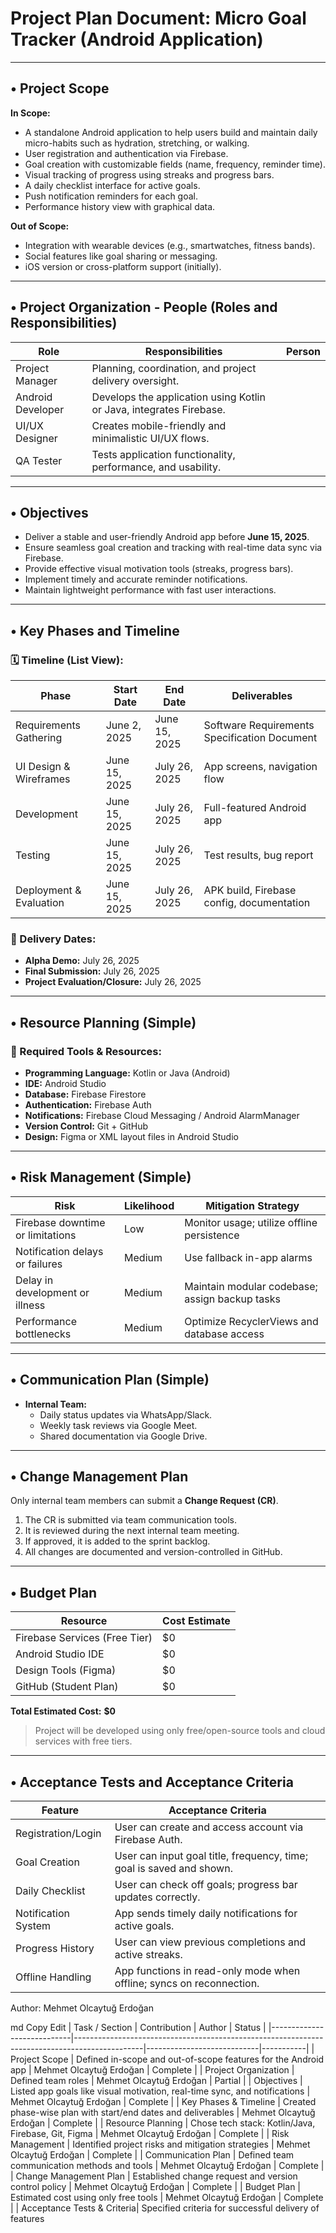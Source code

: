 #  Project Plan Document: Micro Goal Tracker (Android Application)

---

## • Project Scope

**In Scope:**
- A standalone Android application to help users build and maintain daily micro-habits such as hydration, stretching, or walking.
- User registration and authentication via Firebase.
- Goal creation with customizable fields (name, frequency, reminder time).
- Visual tracking of progress using streaks and progress bars.
- A daily checklist interface for active goals.
- Push notification reminders for each goal.
- Performance history view with graphical data.

**Out of Scope:**
- Integration with wearable devices (e.g., smartwatches, fitness bands).
- Social features like goal sharing or messaging.
- iOS version or cross-platform support (initially).

---

## • Project Organization - People (Roles and Responsibilities)

| Role               | Responsibilities                                                       | Person |
|--------------------|------------------------------------------------------------------------|--------|
| Project Manager     | Planning, coordination, and project delivery oversight.               |
| Android Developer   | Develops the application using Kotlin or Java, integrates Firebase.   |
| UI/UX Designer      | Creates mobile-friendly and minimalistic UI/UX flows.                 |
| QA Tester           | Tests application functionality, performance, and usability.          |

---




## • Objectives

- Deliver a stable and user-friendly Android app before **June 15, 2025**.
- Ensure seamless goal creation and tracking with real-time data sync via Firebase.
- Provide effective visual motivation tools (streaks, progress bars).
- Implement timely and accurate reminder notifications.
- Maintain lightweight performance with fast user interactions.

---

## • Key Phases and Timeline

### 🗓 Timeline (List View):

| Phase                     | Start Date   | End Date     | Deliverables                                |
|---------------------------|--------------|--------------|---------------------------------------------|
| Requirements Gathering    | June 2, 2025| June 15, 2025| Software Requirements Specification Document |
| UI Design & Wireframes    | June 15, 2025| July 26, 2025| App screens, navigation flow                 |
| Development               | June 15, 2025| July 26, 2025 | Full-featured Android app                    |
| Testing                   | June 15, 2025 | July 26, 2025| Test results, bug report                     |
| Deployment & Evaluation   | June 15, 2025| July 26, 2025| APK build, Firebase config, documentation    |

### 📌 Delivery Dates:
- **Alpha Demo:** July 26, 2025  
- **Final Submission:** July 26, 2025  
- **Project Evaluation/Closure:** July 26, 2025

---

## • Resource Planning (Simple)

### 🔧 Required Tools & Resources:

- **Programming Language:** Kotlin or Java (Android)
- **IDE:** Android Studio
- **Database:** Firebase Firestore
- **Authentication:** Firebase Auth
- **Notifications:** Firebase Cloud Messaging / Android AlarmManager
- **Version Control:** Git + GitHub
- **Design:** Figma or XML layout files in Android Studio

---

## • Risk Management (Simple)

| Risk                                 | Likelihood | Mitigation Strategy                                |
|--------------------------------------|------------|----------------------------------------------------|
| Firebase downtime or limitations     | Low        | Monitor usage; utilize offline persistence         |
| Notification delays or failures      | Medium     | Use fallback in-app alarms                         |
| Delay in development or illness      | Medium     | Maintain modular codebase; assign backup tasks     |
| Performance bottlenecks              | Medium     | Optimize RecyclerViews and database access         |

---

## • Communication Plan (Simple)

- **Internal Team:**
  - Daily status updates via WhatsApp/Slack.
  - Weekly task reviews via Google Meet.
  - Shared documentation via Google Drive.



---

## • Change Management Plan

Only internal team members can submit a **Change Request (CR)**.
1. The CR is submitted via team communication tools.
2. It is reviewed during the next internal team meeting.
3. If approved, it is added to the sprint backlog.
4. All changes are documented and version-controlled in GitHub.
---

## • Budget Plan

| Resource                 | Cost Estimate |
|--------------------------|---------------|
| Firebase Services (Free Tier) | $0           |
| Android Studio IDE        | $0           |
| Design Tools (Figma)      | $0           |
| GitHub (Student Plan)     | $0           |

**Total Estimated Cost:** **$0**  
> Project will be developed using only free/open-source tools and cloud services with free tiers.

---

## • Acceptance Tests and Acceptance Criteria

| Feature                | Acceptance Criteria                                                                 |
|------------------------|-------------------------------------------------------------------------------------|
| Registration/Login     | User can create and access account via Firebase Auth.                              |
| Goal Creation          | User can input goal title, frequency, time; goal is saved and shown.               |
| Daily Checklist        | User can check off goals; progress bar updates correctly.                          |
| Notification System    | App sends timely daily notifications for active goals.                             |
| Progress History       | User can view previous completions and active streaks.                             |
| Offline Handling       | App functions in read-only mode when offline; syncs on reconnection.               |


Author: Mehmet Olcaytuğ Erdoğan

md
Copy
Edit
| Task / Section              | Contribution                                                                                   | Author                     | Status    |
|----------------------------|-----------------------------------------------------------------------------------------------|----------------------------|-----------|
| Project Scope               | Defined in-scope and out-of-scope features for the Android app                                | Mehmet Olcaytuğ Erdoğan    | Complete  |
| Project Organization        | Defined team roles                                                       | Mehmet Olcaytuğ Erdoğan    | Partial   |
| Objectives                  | Listed app goals like visual motivation, real-time sync, and notifications                    | Mehmet Olcaytuğ Erdoğan    | Complete  |
| Key Phases & Timeline       | Created phase-wise plan with start/end dates and deliverables                                | Mehmet Olcaytuğ Erdoğan    | Complete  |
| Resource Planning           | Chose tech stack: Kotlin/Java, Firebase, Git, Figma                                           | Mehmet Olcaytuğ Erdoğan    | Complete  |
| Risk Management             | Identified project risks and mitigation strategies                                            | Mehmet Olcaytuğ Erdoğan    | Complete  |
| Communication Plan          | Defined team communication methods and tools                                                  | Mehmet Olcaytuğ Erdoğan    | Complete  |
| Change Management Plan      | Established change request and version control policy                                         | Mehmet Olcaytuğ Erdoğan    | Complete  |
| Budget Plan                 | Estimated cost using only free tools                                                          | Mehmet Olcaytuğ Erdoğan    | Complete  |
| Acceptance Tests & Criteria| Specified criteria for successful delivery of features
